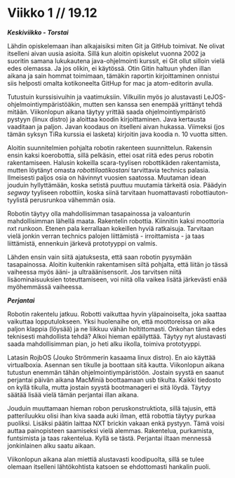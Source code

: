 Viikko 1 // 19.12
=================
***Keskiviikko - Torstai***

Lähdin opiskelemaan ihan alkajaisiksi miten Git ja GitHub toimivat. Ne olivat itselleni aivan uusia asioita. Sillä kun aloitin opiskelut vuonna 2002 ja suoritin samana lukukautena java-ohjelmointi kurssit, ei Git ollut silloin vielä edes olemassa. Ja jos olikin, ei käytössä. Otin Gitin haltuun yhden illan aikana ja sain hommat toimimaan, tämäkin raportin kirjoittaminen onnistui siis helposti omalta kotikoneelta GitHup for mac ja atom-editorin avulla.

Tutustuin kurssisivuihin ja vaatimuksiin. Vilkuilin myös jo alustavasti LeJOS-ohjelmointiympäristöäkin, mutten sen kanssa sen enempää yrittänyt tehdä mitään. Viikonlopun aikana täytyy yrittää saada ohjelmointiympäristö pystyyn (linux distro) ja aloittaa koodin kirjoittaminen. Java kertausta vaaditaan ja paljon. Javan koodaus on itselleni aivan hukassa. Viimeksi (jos tämän syksyn TiRa kurssia ei lasketa) kirjoitin java koodia n. 10 vuotta sitten.

Aloitin suunnitelmien pohjalta robotin rakenteen suunnittelun. Rakensin ensin kaksi koerobottia, sillä pelkäsin, ettei osat riitä edes perus robotin rakentamiseen. Halusin kokeilla scara-tyylisen robottikäden rakentamista, mutten löytänyt omasta *robottilaatikostani* tarvittavia technics palasia. Ilmeisesti paljos osia on hävinnyt vuosien saatossa. Muutaman idean jouduin hyllyttämään, koska setistä puuttuu muutamia tärkeitä osia. Päädyin *segway* tyyliseen robottiin, koska siinä tarvitaan huomattavasti robottiauton-tyylistä perusrunkoa vähemmän osia.

Robotin täytyy olla mahdollisimman tasapainossa ja valoanturin mahdollisimman lähellä maata. Rakentelin robottia. Kiinnitin kaksi moottoria nxt runkoon. Etenen pala kerrallaan kokeillen hyviä ratkaisuja. Tarvitaan vielä jonkin verran technics palojen liittämistä - irroittamista - ja taas liittämistä, ennenkuin järkevä prototyyppi on valmis.

Lähden ensin vain siitä ajatuksesta, että saan robotin pysymään tasapainossa. Aloitin kuitenkin rakentamisen siltä pohjalta, että liitän jo tässä vaiheessa myös ääni- ja ultraäänisensorit. Jos tarvitsen niitä lisäominaisuuksien toteuttamiseen, voi niitä olla vaikea lisätä järkevästi enää myöhemmässä vaiheessa.

***Perjantai***

Robotin rakentelu jatkuu. Robotti vaikuttaa hyvin yläpainoiselta, joka saattaa vaikuttaa lopputulokseen. Yksi huolenaihe on, että moottoreissa on aika paljon klappia (löysää) ja ne liikkuu vähän holtittomasti. Onkohan tämä edes teknisesti mahdollista tehdä? Alkoi hieman epäilyttää. Täytyy nyt alustavasti saada mahdollisimman pian, jo heti alku iikolla, toimiva prototyyppi.

Latasin RojbOS (Jouko Strömmerin kasaama linux distro). En aio käyttää virtualboxia. Asennan sen tikulle ja boottaan sitä kautta. Viikonlopun aikana tutustun enemmän tähän ohjelmointiympäristöön. Jostain syystä en saanut perjantai päivän aikana MacMiniä boottaamaan usb tikulta. Kaikki tiedosto on kyllä tikulla, mutta jostain syystä bootmanageri ei sitä löydä. Täytyy säätää lisää vielä tämän perjantai illan aikana.

Jouduin muuttamaan hieman robon peruskonstruktiota, sillä tajusin, että patteriluukku olisi ihan kiva saada auki ilman, että robottia täytyy purkaa puoliksi. Lisäksi päätin laittaa NXT brickin vakaan enkä pystyyn. Tämä voisi auttaa painopisteen saamiseksi vielä alemmas. Rakentelua, purkamista, funtsimista ja taas rakentelua. Kyllä se tästä. Perjantai iltaan mennessä jonkinlainen alku saatu aikaan.

Viikonlopun aikana alan miettiä alustavasti koodipuolta, sillä se tulee olemaan itselleni lähtökohtista katsoen se ehdottomasti hankalin puoli.  
